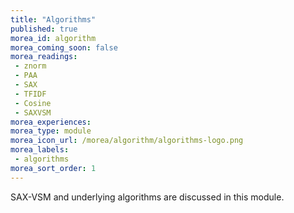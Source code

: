 ```yaml
---
title: "Algorithms"
published: true
morea_id: algorithm
morea_coming_soon: false
morea_readings:
 - znorm
 - PAA
 - SAX 
 - TFIDF 
 - Cosine 
 - SAXVSM
morea_experiences:
morea_type: module
morea_icon_url: /morea/algorithm/algorithms-logo.png
morea_labels:
 - algorithms
morea_sort_order: 1
---
```


SAX-VSM and underlying algorithms are discussed in this module.